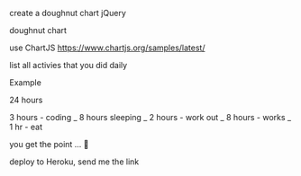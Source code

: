 create a doughnut chart jQuery

doughnut chart

use ChartJS <https://www.chartjs.org/samples/latest/>

list all activies that you did daily


Example

24 hours



3 hours - coding
				_
8 hours sleeping
				_
2 hours - work out
				_
8 hours - works
				_
1 hr - eat


you get the point … 🙂

deploy to Heroku, send me the link
